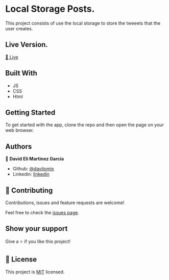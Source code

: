 # Local Storage Posts.

This project consists of use the local storage to store the tweeets that the user creates.

## Live Version.

[:rocket: Live](#)

## Built With

- JS
- CSS
- Html

## Getting Started

To get started with the app, clone the repo and then open the page on your web browser.

## Authors

👤 **David Eli Martinez Garcia**

- Github: [@davitomix](https://github.com/davitomix)
- Linkedin: [linkedin](https://linkedin.com/linkedinhandle)

## 🤝 Contributing

Contributions, issues and feature requests are welcome!

Feel free to check the [issues page](issues/).

## Show your support

Give a ⭐️ if you like this project!

## 📝 License

This project is [MIT](https://opensource.org/licenses/MIT) licensed.
